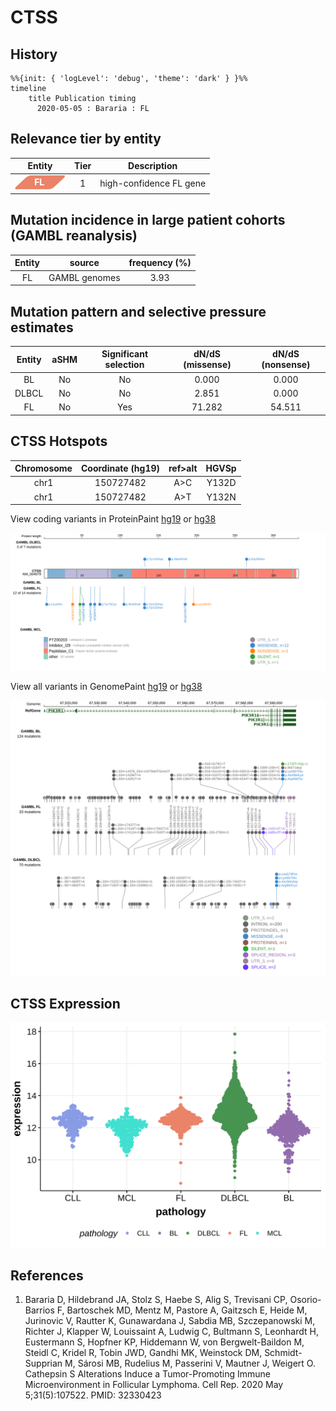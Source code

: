 # CTSS

## History

```mermaid
%%{init: { 'logLevel': 'debug', 'theme': 'dark' } }%%
timeline
    title Publication timing
      2020-05-05 : Bararia : FL
```

## Relevance tier by entity

|Entity|Tier|Description            |
|:------:|:----:|-----------------------|
|![FL](images/icons/FL_tier1.png)    |1   |high-confidence FL gene|

## Mutation incidence in large patient cohorts (GAMBL reanalysis)

|Entity|source       |frequency (%)|
|:------:|:-------------:|:-------------:|
|FL    |GAMBL genomes|3.93         |

## Mutation pattern and selective pressure estimates

|Entity|aSHM|Significant selection|dN/dS (missense)|dN/dS (nonsense)|
|:------:|:----:|:---------------------:|:----------------:|:----------------:|
|BL    |No  |No                   | 0.000          | 0.000          |
|DLBCL |No  |No                   | 2.851          | 0.000          |
|FL    |No  |Yes                  |71.282          |54.511          |




## CTSS Hotspots

| Chromosome |Coordinate (hg19) | ref>alt | HGVSp | 
 | :---:| :---: | :--: | :---: |
| chr1 | 150727482 | A>C | Y132D |
| chr1 | 150727482 | A>T | Y132N |

View coding variants in ProteinPaint [hg19](https://morinlab.github.io/LLMPP/GAMBL/CTSS_protein.html)  or [hg38](https://morinlab.github.io/LLMPP/GAMBL/CTSS_protein_hg38.html)

![](images/proteinpaint/CTSS_NM_004079.svg)

View all variants in GenomePaint [hg19](https://morinlab.github.io/LLMPP/GAMBL/CTSS.html)  or [hg38](https://morinlab.github.io/LLMPP/GAMBL/CTSS_hg38.html)

![](images/proteinpaint/CTSS.svg)

## CTSS Expression
![](images/gene_expression/CTSS_by_pathology.svg)
<!-- ORIGIN: barariaCathepsinAlterationsInduce2020c -->
<!-- FL: barariaCathepsinAlterationsInduce2020c -->

## References
1.  Bararia D, Hildebrand JA, Stolz S, Haebe S, Alig S, Trevisani CP, Osorio-Barrios F, Bartoschek MD, Mentz M, Pastore A, Gaitzsch E, Heide M, Jurinovic V, Rautter K, Gunawardana J, Sabdia MB, Szczepanowski M, Richter J, Klapper W, Louissaint A, Ludwig C, Bultmann S, Leonhardt H, Eustermann S, Hopfner KP, Hiddemann W, von Bergwelt-Baildon M, Steidl C, Kridel R, Tobin JWD, Gandhi MK, Weinstock DM, Schmidt-Supprian M, Sárosi MB, Rudelius M, Passerini V, Mautner J, Weigert O. Cathepsin S Alterations Induce a Tumor-Promoting Immune Microenvironment in Follicular Lymphoma. Cell Rep. 2020 May 5;31(5):107522. PMID: 32330423
